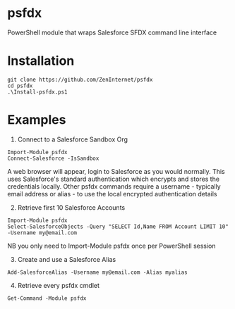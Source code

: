 # psfdx
PowerShell module that wraps Salesforce SFDX command line interface
# Installation
```
git clone https://github.com/ZenInternet/psfdx
cd psfdx
.\Install-psfdx.ps1
```
# Examples
1. Connect to a Salesforce Sandbox Org
```
Import-Module psfdx
Connect-Salesforce -IsSandbox
```
A web browser will appear, login to Salesforce as you would normally.
This uses Salesforce's standard authentication which encrypts and stores the credentials locally.
Other psfdx commands require a username - typically email address or alias - to use the local encrypted authentication details

2. Retrieve first 10 Salesforce Accounts
```
Import-Module psfdx
Select-SalesforceObjects -Query "SELECT Id,Name FROM Account LIMIT 10" -Username my@email.com
```
NB you only need to Import-Module psfdx once per PowerShell session

3. Create and use a Salesforce Alias
```
Add-SalesforceAlias -Username my@email.com -Alias myalias
```

4. Retrieve every psfdx cmdlet
```
Get-Command -Module psfdx
```